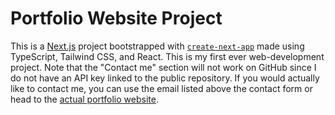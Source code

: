 # Portfolio Website Project

This is a [Next.js](https://nextjs.org/) project bootstrapped with [`create-next-app`](https://github.com/vercel/next.js/tree/canary/packages/create-next-app) made using TypeScript, Tailwind CSS, and React. This is my first ever web-development project. Note that the "Contact me" section will not work on GitHub since I do not have an API key linked to the public repository. If you would actually like to contact me, you can use the email listed above the contact form or head to the [actual portfolio website](https://aliikhachabportfolio.vercel.app/).
